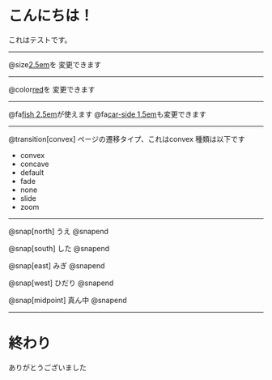 # こんにちは！
これはテストです。

---

@size[2.5em](フォントサイズ)を
変更できます

---

@color[red](フォントカラー)を
変更できます

---

@fa[fish 2.5em](アイコン)が使えます
@fa[car-side 1.5em](サイズ)も変更できます

---

@transition[convex]
ページの遷移タイプ、これはconvex
種類は以下です
- convex
- concave
- default
- fade
- none
- slide
- zoom

---

@snap[north]
うえ
@snapend

@snap[south]
した
@snapend

@snap[east]
みぎ
@snapend

@snap[west]
ひだり
@snapend

@snap[midpoint]
真ん中
@snapend

---

# 終わり
ありがとうございました

